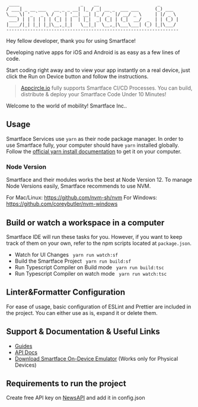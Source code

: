      ____                       _    __                      _
    / ___| _ __ ___   __ _ _ __| |_ / _| __ _  ___ ___      (_) ___
    \___ \| '_ ` _ \ / _` | '__| __| |_ / _` |/ __/ _ \     | |/ _ \
     ___) | | | | | | (_| | |  | |_|  _| (_| | (_|  __/  _  | | (_) |
    |____/|_| |_| |_|\__,_|_|   \__|_|  \__,_|\___\___| (_) |_|\___/
    -----------------------------------------------------------------

Hey fellow developer, thank you for using Smartface!

Developing native apps for iOS and Android is as easy as a few lines of code.

Start coding right away and to view your app instantly on a real device, just click the Run on Device button and follow the instructions.

> [Appcircle.io](https://appcircle.io/) fully supports Smartface CI/CD Processes. You can build, distribute & deploy your Smartface Code Under 10 Minutes!

Welcome to the world of mobility!
Smartface Inc..

## Usage

Smartface Services use `yarn` as their node package manager.
In order to use Smartface fully, your computer should have `yarn` installed globally.
Follow the [official yarn install documentation](https://classic.yarnpkg.com/en/docs/install) to get it on your computer.

### Node Version

Smartface and their modules works the best at Node Version 12. To manage Node Versions easily, Smartface recommends to use NVM.

For Mac/Linux: https://github.com/nvm-sh/nvm
For Windows: https://github.com/coreybutler/nvm-windows

## Build or watch a workspace in a computer

Smartface IDE will run these tasks for you. However, if you want to keep track of them on your own,
refer to the npm scripts located at `package.json`.

- Watch for UI Changes
  ` yarn run watch:sf`
- Build the Smartface Project
  ` yarn run build:sf`
- Run Typescript Compiler on Build mode
  ` yarn run build:tsc`
- Run Typescript Compiler on watch mode
  ` yarn run watch:tsc`

## Linter&Formatter Configuration

For ease of usage, basic configuration of ESLint and Prettier are included in the project.
You can either use as is, expand it or delete them.

## Support & Documentation & Useful Links

- [Guides](https://docs.smartface.io)
- [API Docs](http://ref.smartface.io)
- [Download Smartface On-Device Emulator](https://e.smartface.io) (Works only for Physical Devices)

## Requirements to run the project

Create free API key on [NewsAPI](https://newsapi.org) and add it in config.json

